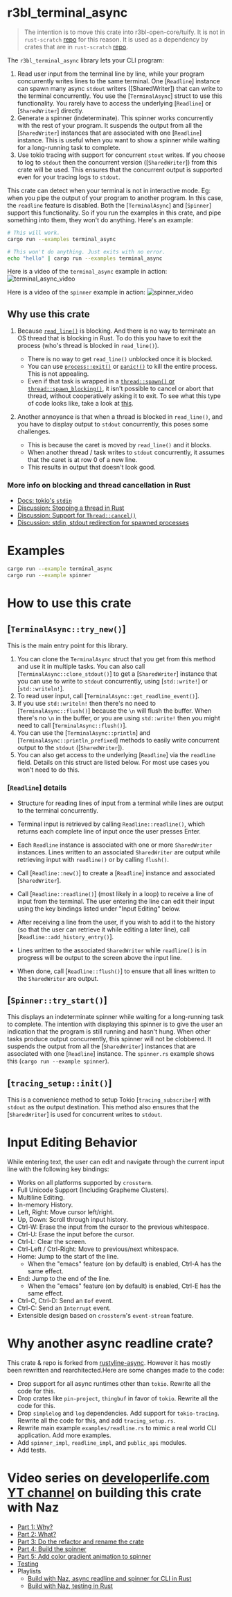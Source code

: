 # r3bl_terminal_async

> The intention is to move this crate into r3bl-open-core/tuify. It is not in
> `rust-scratch`
> [repo](https://github.com/nazmulidris/rust-scratch/tree/main/tcp-api-server) for this
> reason. It is used as a dependency by crates that are in `rust-scratch`
> [repo](https://github.com/nazmulidris/rust-scratch/tree/main/tcp-api-server).

The `r3bl_terminal_async` library lets your CLI program:
1. Read user input from the terminal line by line, while your program concurrently
   writes lines to the same terminal. One [`Readline`] instance can spawn many async
   `stdout` writers ([SharedWriter]) that can write to the terminal concurrently. You
   use the [`TerminalAsync`] struct to use this functionality. You rarely have to access
   the underlying [`Readline`] or [`SharedWriter`] directly.
2. Generate a spinner (indeterminate). This spinner works concurrently with the rest
   of your program. It suspends the output from all the [`SharedWriter`] instances
   that are associated with one [`Readline`] instance. This is useful when you want to
   show a spinner while waiting for a long-running task to complete.
3. Use tokio tracing with support for concurrent `stout` writes. If you choose to log
   to `stdout` then the concurrent version ([`SharedWriter`]) from this crate will be
   used. This ensures that the concurrent output is supported even for your tracing
   logs to `stdout`.

This crate can detect when your terminal is not in interactive mode. Eg: when you pipe
the output of your program to another program. In this case, the `readline` feature is
disabled. Both the [`TerminalAsync`] and [`Spinner`] support this functionality. So if you
run the examples in this crate, and pipe something into them, they won't do anything. Here's
an example:

```bash
# This will work.
cargo run --examples terminal_async

# This won't do anything. Just exits with no error.
echo "hello" | cargo run --examples terminal_async
```

Here is a video of the `terminal_async` example in action:
![terminal_async_video](https://github.com/nazmulidris/r3bl_terminal_async/blob/main/docs/clip-terminal-async.gif?raw=true)

Here is a video of the `spinner` example in action:
![spinner_video](https://github.com/nazmulidris/r3bl_terminal_async/blob/main/docs/clip-spinner.gif?raw=true)

## Why use this crate

1. Because
   [`read_line()`](https://doc.rust-lang.org/std/io/struct.Stdin.html#method.read_line)
   is blocking. And there is no way to terminate an OS thread that is blocking in Rust.
   To do this you have to exit the process (who's thread is blocked in `read_line()`).

    - There is no way to get `read_line()` unblocked once it is blocked.
    - You can use [`process::exit()`](https://doc.rust-lang.org/std/process/fn.exit.html)
      or [`panic!()`](https://doc.rust-lang.org/std/panic/index.html) to kill the entire
      process. This is not appealing.
    - Even if that task is wrapped in a [`thread::spawn()` or
      `thread::spawn_blocking()`](https://tokio.rs/tokio/tutorial/spawning), it isn't
      possible to cancel or abort that thread, without cooperatively asking it to exit. To
      see what this type of code looks like, take a look at
      [this](https://github.com/nazmulidris/rust-scratch/blob/fcd730c4b17ed0b09ff2c1a7ac4dd5b4a0c66e49/tcp-api-server/src/client_task.rs#L275).

2. Another annoyance is that when a thread is blocked in `read_line()`, and you have
   to display output to `stdout` concurrently, this poses some challenges.

    - This is because the caret is moved by `read_line()` and it blocks.
    - When another thread / task writes to `stdout` concurrently, it assumes that the
      caret is at row 0 of a new line.
    - This results in output that doesn't look good.

### More info on blocking and thread cancellation in Rust

- [Docs: tokio's `stdin`](https://docs.rs/tokio/latest/tokio/io/struct.Stdin.html)
- [Discussion: Stopping a thread in
  Rust](https://users.rust-lang.org/t/stopping-a-thread/6328/7)
- [Discussion: Support for
  `Thread::cancel()`](https://internals.rust-lang.org/t/thread-cancel-support/3056/16)
- [Discussion: stdin, stdout redirection for spawned
  processes](https://stackoverflow.com/questions/34611742/how-do-i-read-the-output-of-a-child-process-without-blocking-in-rust)

# Examples

```bash
cargo run --example terminal_async
cargo run --example spinner
```

# How to use this crate

## [`TerminalAsync::try_new()`]

This is the main entry point for this library.
1. You can clone the `TerminalAsync` struct that you get from this method and use it
   in multiple tasks. You can also call [`TerminalAsync::clone_stdout()`] to get a
   [`SharedWriter`] instance that you can use to write to `stdout` concurrently, using
   [`std::write!`] or [`std::writeln!`].
2. To read user input, call [`TerminalAsync::get_readline_event()`].
3. If you use `std::writeln!` then there's no need to [`TerminalAsync::flush()`]
   because the `\n` will flush the buffer. When there's no `\n` in the buffer, or you
   are using `std::write!` then you might need to call [`TerminalAsync::flush()`].
4. You can use the [`TerminalAsync::println`] and [`TerminalAsync::println_prefixed`]
   methods to easily write concurrent output to the `stdout` ([`SharedWriter`]).
5. You can also get access to the underlying [`Readline`] via the `readline` field.
   Details on this struct are listed below. For most use cases you won't need to do
   this.

### [`Readline`] details

- Structure for reading lines of input from a terminal while lines are output to the
  terminal concurrently.
- Terminal input is retrieved by calling `Readline::readline()`, which returns each
  complete line of input once the user presses Enter.
- Each `Readline` instance is associated with one or more `SharedWriter` instances.
  Lines written to an associated `SharedWriter` are output while retrieving input with
  `readline()` or by calling `flush()`.

- Call [`Readline::new()`] to create a [`Readline`] instance and associated
  [`SharedWriter`].

- Call [`Readline::readline()`] (most likely in a loop) to receive a line
  of input from the terminal.  The user entering the line can edit their
  input using the key bindings listed under "Input Editing" below.

- After receiving a line from the user, if you wish to add it to the
  history (so that the user can retrieve it while editing a later line),
  call [`Readline::add_history_entry()`].

- Lines written to the associated `SharedWriter` while `readline()` is in
  progress will be output to the screen above the input line.

- When done, call [`Readline::flush()`] to ensure that all lines written to
  the `SharedWriter` are output.

## [`Spinner::try_start()`]

This displays an indeterminate spinner while waiting for a long-running task to
complete. The intention with displaying this spinner is to give the user an
indication that the program is still running and hasn't hung. When other tasks produce
output concurrently, this spinner will not be clobbered. It suspends the output
from all the [`SharedWriter`] instances that are associated with one [`Readline`]
instance. The `spinner.rs` example shows this (`cargo run --example spinner`).

## [`tracing_setup::init()`]

This is a convenience method to setup Tokio [`tracing_subscriber`] with `stdout` as the output
destination. This method also ensures that the [`SharedWriter`] is used for concurrent
writes to `stdout`.

# Input Editing Behavior

While entering text, the user can edit and navigate through the current
input line with the following key bindings:

- Works on all platforms supported by `crossterm`.
- Full Unicode Support (Including Grapheme Clusters).
- Multiline Editing.
- In-memory History.
- Left, Right: Move cursor left/right.
- Up, Down: Scroll through input history.
- Ctrl-W: Erase the input from the cursor to the previous whitespace.
- Ctrl-U: Erase the input before the cursor.
- Ctrl-L: Clear the screen.
- Ctrl-Left / Ctrl-Right: Move to previous/next whitespace.
- Home: Jump to the start of the line.
    - When the "emacs" feature (on by default) is enabled, Ctrl-A has the
      same effect.
- End: Jump to the end of the line.
    - When the "emacs" feature (on by default) is enabled, Ctrl-E has the
      same effect.
- Ctrl-C, Ctrl-D: Send an `Eof` event.
- Ctrl-C: Send an `Interrupt` event.
- Extensible design based on `crossterm`'s `event-stream` feature.

# Why another async readline crate?

This crate & repo is forked from
[rustyline-async](https://github.com/zyansheep/rustyline-async). However it has mostly
been rewritten and rearchitected.Here are some changes made to the code:
- Drop support for all async runtimes other than `tokio`. Rewrite all the code for
  this.
- Drop crates like `pin-project`, `thingbuf` in favor of `tokio`. Rewrite all the code
  for this.
- Drop `simplelog` and `log` dependencies. Add support for `tokio-tracing`. Rewrite
  all the code for this, and add `tracing_setup.rs`.
- Rewrite main example `examples/readline.rs` to mimic a real world CLI application.
  Add more examples.
- Add `spinner_impl`, `readline_impl`, and `public_api` modules.
- Add tests.

# Video series on [developerlife.com](https://developerlife.com) [YT channel](https://www.youtube.com/@developerlifecom) on building this crate with Naz

- [Part 1: Why?](https://youtu.be/6LhVx0xM86c)
- [Part 2: What?](https://youtu.be/3vQJguti02I)
- [Part 3: Do the refactor and rename the crate](https://youtu.be/uxgyZzOmVIw)
- [Part 4: Build the spinner](https://www.youtube.com/watch?v=fcb6rstRniI)
- [Part 5: Add color gradient animation to
  spinner](https://www.youtube.com/watch?v=_QjsGDds270)
- [Testing](https://www.youtube.com/watch?v=Xt495QLrFFk&list=PLofhE49PEwmwLR_4Noa0dFOSPmSpIg_l8)
- Playlists
  - [Build with Naz, async readline and spinner for CLI in Rust](https://www.youtube.com/watch?v=3vQJguti02I&list=PLofhE49PEwmwelPkhfiqdFQ9IXnmGdnSE)
  - [Build with Naz, testing in Rust](https://www.youtube.com/watch?v=Xt495QLrFFk&list=PLofhE49PEwmwLR_4Noa0dFOSPmSpIg_l8)